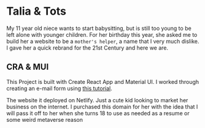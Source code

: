 # Talia & Tots

My 11 year old niece wants to start babysitting, but is still too young to be left alone with younger children. For her birthday this year, she asked me to build her a website to be a `mother's helper`, a name that I very much dislike. I gave her a quick rebrand for the 21st Century and here we are.

## CRA & MUI

This Project is built with Create React App and Material UI. I worked through creating an e-mail form using [this tutorial](https://placidowang.medium.com/how-to-add-an-email-form-to-your-react-website-for-free-using-emailjs-and-react-hook-form-7267d6365291).

The website it deployed on Netlify. Just a cute kid looking to market her business on the internet. I purchased this domain for her with the idea that I will pass it off to her when she turns 18 to use as needed as a resume or some weird metaverse reason


